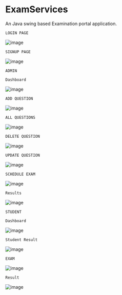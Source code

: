 # ExamServices

An Java swing based Examination portal application. 

    LOGIN PAGE
    
![image](https://user-images.githubusercontent.com/53347922/119695527-e2c0db00-be6b-11eb-95d6-a37be91d3835.png)

    SIGNUP PAGE

![image](https://user-images.githubusercontent.com/53347922/119695631-008e4000-be6c-11eb-8bb8-f4b48ae682c5.png)

    ADMIN
    
    Dashboard
    
![image](https://user-images.githubusercontent.com/53347922/119695771-27e50d00-be6c-11eb-93f8-dfee7b0cba3b.png)

    ADD QUESTION

![image](https://user-images.githubusercontent.com/53347922/119695928-4d721680-be6c-11eb-8516-8da3eb72a2f5.png)

    ALL QUESTIONS

![image](https://user-images.githubusercontent.com/53347922/119696022-64186d80-be6c-11eb-8e71-5d86db708e0b.png)

    DELETE QUESTION
    
![image](https://user-images.githubusercontent.com/53347922/119696127-7f837880-be6c-11eb-94e5-e1f1dde1c15f.png)

    UPDATE QUESTION
    
![image](https://user-images.githubusercontent.com/53347922/119696315-af328080-be6c-11eb-8a56-bb4355845e36.png)

    SCHEDULE EXAM

![image](https://user-images.githubusercontent.com/53347922/119696399-c3767d80-be6c-11eb-80f6-50278f7c2f03.png)

    Results
 
![image](https://user-images.githubusercontent.com/53347922/119696514-e5700000-be6c-11eb-9898-dc9b9d6b99c0.png)

    STUDENT
    
    Dashboard

![image](https://user-images.githubusercontent.com/53347922/119696675-10f2ea80-be6d-11eb-93b4-29c286496caa.png)

    Student Result
    
![image](https://user-images.githubusercontent.com/53347922/119696877-413a8900-be6d-11eb-8a2f-0580556d2094.png)

    EXAM

![image](https://user-images.githubusercontent.com/53347922/119698435-dc802e00-be6e-11eb-9862-f36cdab0af7c.png)

    Result
    
![image](https://user-images.githubusercontent.com/53347922/119698595-02a5ce00-be6f-11eb-9b82-7a10f1fd2406.png)


